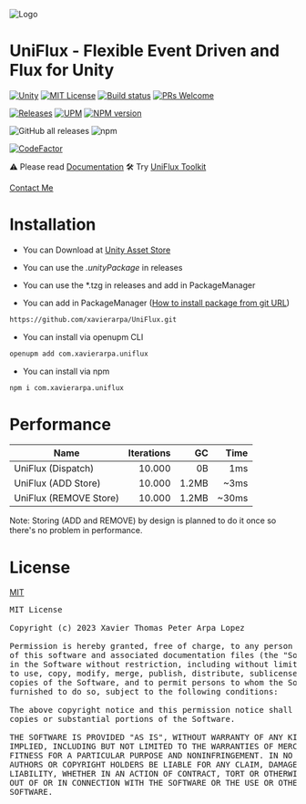 ![Logo](https://repository-images.githubusercontent.com/616052596/1a10ad21-e1ef-4a8f-a05a-64df9b02411f)

UniFlux - Flexible Event Driven and Flux for Unity
===

[![Unity](https://img.shields.io/badge/Unity-2019+-black.svg)](https://unity3d.com/pt/get-unity/download/archive)
[![MIT License](https://img.shields.io/badge/License-MIT-green.svg)](https://choosealicense.com/licenses/mit/)
[![Build status](https://ci.appveyor.com/api/projects/status/712fvbpoio49ee91?svg=true)](https://ci.appveyor.com/project/kingdox/uniflux)
[![PRs Welcome](https://img.shields.io/badge/PRs-welcome-blueviolet)](https://makeapullrequest.com)

[![Releases](https://img.shields.io/github/release/xavierarpa/UniFlux.svg)](https://github.com/xavierarpa/UniFlux/releases)
[![UPM](https://img.shields.io/npm/v/com.xavierarpa.uniflux?label=openupm&registry_uri=https://package.openupm.com)](https://openupm.com/packages/com.xavierarpa.uniflux/)
<span class="badge-npmversion"><a href="https://npmjs.org/package/com.xavierarpa.uniflux" title="View this project on NPM"><img src="https://img.shields.io/npm/v/com.xavierarpa.uniflux.svg" alt="NPM version" /></a></span>

![GitHub all releases](https://shields.io./github/downloads/xavierarpa/UniFlux/total?logo=github)
![npm](https://shields.io./npm/dt/com.xavierarpa.uniflux?logo=npm)

[![CodeFactor](https://www.codefactor.io/repository/github/xavierarpa/uniflux/badge)](https://www.codefactor.io/repository/github/xavierarpa/uniflux)

⚠️ Please read [Documentation](https://xavierarpa.gitbook.io/uniflux)
🛠 Try [UniFlux Toolkit](https://github.com/xavierarpa/UniFlux.Toolkit)



[Contact Me](mailto:arpaxavier@gmail.com)

# Installation

- You can Download at [Unity Asset Store](https://assetstore.unity.com/packages/slug/250332)

- You can use the *.unityPackage* in releases

- You can use the *.tzg in releases and add in PackageManager

- You can add in PackageManager ([How to install package from git URL](https://docs.unity3d.com/Manual/upm-ui-giturl.html))
```bash
https://github.com/xavierarpa/UniFlux.git
```
- You can install via openupm CLI
```bash
openupm add com.xavierarpa.uniflux
```
- You can install via npm
```bash
npm i com.xavierarpa.uniflux
```

# Performance
| Name      | Iterations    | GC    | Time |
|-----------|--------------:|------:|-----:|
| UniFlux (Dispatch<string>)        | 10.000        | 0B        | 1ms    | 
| UniFlux (ADD Store<string>)       | 10.000        | 1.2MB     | ~3ms   | 
| UniFlux (REMOVE Store<string>)    | 10.000        | 1.2MB     | ~30ms  | 

Note: Storing (ADD and REMOVE) by design is planned to do it once so there's no problem in performance.

 # License
[MIT](https://choosealicense.com/licenses/mit/)

<pre>
MIT License

Copyright (c) 2023 Xavier Thomas Peter Arpa Lopez

Permission is hereby granted, free of charge, to any person obtaining a copy
of this software and associated documentation files (the "Software"), to deal
in the Software without restriction, including without limitation the rights
to use, copy, modify, merge, publish, distribute, sublicense, and/or sell
copies of the Software, and to permit persons to whom the Software is
furnished to do so, subject to the following conditions:

The above copyright notice and this permission notice shall be included in all
copies or substantial portions of the Software.

THE SOFTWARE IS PROVIDED "AS IS", WITHOUT WARRANTY OF ANY KIND, EXPRESS OR
IMPLIED, INCLUDING BUT NOT LIMITED TO THE WARRANTIES OF MERCHANTABILITY,
FITNESS FOR A PARTICULAR PURPOSE AND NONINFRINGEMENT. IN NO EVENT SHALL THE
AUTHORS OR COPYRIGHT HOLDERS BE LIABLE FOR ANY CLAIM, DAMAGES OR OTHER
LIABILITY, WHETHER IN AN ACTION OF CONTRACT, TORT OR OTHERWISE, ARISING FROM,
OUT OF OR IN CONNECTION WITH THE SOFTWARE OR THE USE OR OTHER DEALINGS IN THE
SOFTWARE.
</pre>
